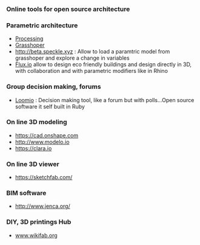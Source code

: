 ### Online tools for open source architecture 

### Parametric architecture 

* [Processing](https://github.com/processing/processing/commits/master)
* [Grasshoper](http://www.grasshopper3d.com/)
* http://beta.speckle.xyz : Allow to load a paramtric model from grasshoper and explore a change in variables
* [Flux.io](https://flux.io/) allow to design eco friendly buildings and design directly in 3D, with collaboration and with parametric modifiers like in Rhino


### Group decision making, forums 

* [Loomio](https://www.loomio.org) : Decision making tool, like a forum but with polls...Open source software it self built in Ruby

### On line 3D modeling

* https://cad.onshape.com
* http://www.modelo.io
* https://clara.io

### On line 3D viewer

* https://sketchfab.com/

### BIM software

* http://www.jenca.org/


### DIY, 3D printings Hub 

* www.wikifab.org
